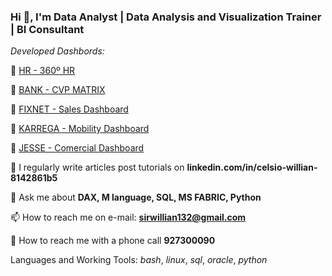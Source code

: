 ### Hi 👋, I'm Data Analyst | Data Analysis and Visualization Trainer | BI Consultant 
*Developed Dashbords:*

🔭  [HR - 360º HR](https://app.powerbi.com/view?r=eyJrIjoiYzVlNmUzOGItNzQwMy00ZWRlLTk3MTctMGZlNDE3YTI3MGU2IiwidCI6IjJjMGE3OThiLWIxYWEtNDdkYy04ZjlhLTM2ZTllNGQ0ZDc2NiJ9)

🔭  [BANK - CVP MATRIX](https://app.powerbi.com/view?r=eyJrIjoiZTAxMWM0ZTEtZjUzMS00ZWUzLWI0OGQtZjJiMjI3ZTQ0YzI2IiwidCI6IjJjMGE3OThiLWIxYWEtNDdkYy04ZjlhLTM2ZTllNGQ0ZDc2NiJ9)

🔭  [FIXNET - Sales Dashboard](https://app.powerbi.com/view?r=eyJrIjoiNjQ1OThjOGItYjY4ZS00ZDg1LWE2Y2ItZjZlMTdhNTQ4ZmE3IiwidCI6IjJjMGE3OThiLWIxYWEtNDdkYy04ZjlhLTM2ZTllNGQ0ZDc2NiJ9)

🔭  [KARREGA - Mobility Dashboard](https://app.powerbi.com/view?r=eyJrIjoiZWZjZmM0NjktNWJmZS00NmIzLTgzOGMtYjlkMWQyZWFjZTA2IiwidCI6IjJjMGE3OThiLWIxYWEtNDdkYy04ZjlhLTM2ZTllNGQ0ZDc2NiJ9)

🔭  [JESSE - Comercial Dashboard](https://app.powerbi.com/view?r=eyJrIjoiMzU0NjM1ZmMtYjQ3MS00YzU0LTk4MzItNDdlOGQ2MGVkNGI4IiwidCI6IjJjMGE3OThiLWIxYWEtNDdkYy04ZjlhLTM2ZTllNGQ0ZDc2NiJ9)

📝 I regularly write articles post tutorials on **linkedin.com/in/celsio-willian-8142861b5**

💬 Ask me about **DAX, M language, SQL, MS FABRIC, Python**

📫 How to reach me on e-mail: **sirwillian132@gmail.com**

📱 How to reach me with a phone call **927300090**

Languages and Working Tools:
*bash*, *linux*, *sql*, *oracle*, *python*

<!--
**Celsius1313/Celsius1313** is a ✨ _special_ ✨ repository because its `README.md` (this file) appears on your GitHub profile.

Here are some ideas to get you started:

- 🔭 I’m currently working on ...
- 🌱 I’m currently learning ...
- 👯 I’m looking to collaborate on ...
- 🤔 I’m looking for help with ...
- 💬 Ask me about ...
- 📫 How to reach me: ...
- 😄 Pronouns: ...
- ⚡ Fun fact: ...
-->
